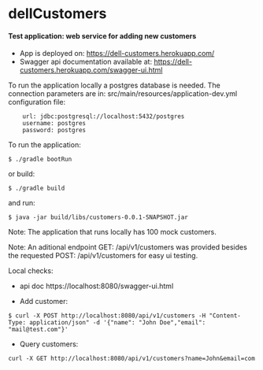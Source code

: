 # dellCustomers

#### Test application: web service for adding new customers
	
* App is deployed on: https://dell-customers.herokuapp.com/
* Swagger api documentation available at: https://dell-customers.herokuapp.com/swagger-ui.html

To run the application locally a postgres database is needed. The connection parameters are in: 
src/main/resources/application-dev.yml configuration file:
```
    url: jdbc:postgresql://localhost:5432/postgres
    username: postgres
    password: postgres
```

To run the application:
```
$ ./gradle bootRun
```
or build:
```
$ ./gradle build
```
and run:
```
$ java -jar build/libs/customers-0.0.1-SNAPSHOT.jar
```
Note: The application that runs locally has 100 mock customers.

Note: An aditional endpoint GET: /api/v1/customers was provided besides the requested POST: /api/v1/customers for easy ui testing.

Local checks: 

* api doc https://localhost:8080/swagger-ui.html

* Add customer:
```
$ curl -X POST http://localhost:8080/api/v1/customers -H "Content-Type: application/json" -d '{"name": "John Doe","email": "mail@test.com"}'
```
* Query customers:
```
curl -X GET http://localhost:8080/api/v1/customers?name=John&email=com
```